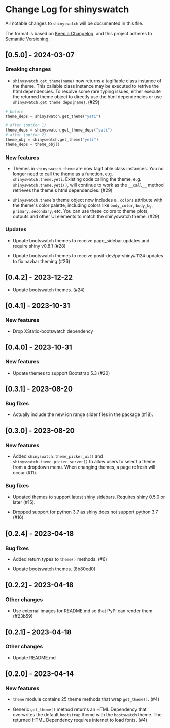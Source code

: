 # Change Log for shinyswatch

All notable changes to `shinyswatch` will be documented in this file.

The format is based on [Keep a Changelog](https://keepachangelog.com/en/1.0.0/),
and this project adheres to [Semantic Versioning](https://semver.org/spec/v2.0.0.html).

## [0.5.0] - 2024-03-07

### Breaking changes

* `shinyswatch.get_theme(name)` now returns a tagifiable class instance of the theme. This callable class instance may be executed to retrive the html dependencies. To resolve some rare typing issues, either execute the returned theme object to directly use the html dependencies or use `shinyswatch.get_theme_deps(name)`. (#29)

```python
# before
theme_deps = shinyswatch.get_theme("yeti")

# after (option 1)
theme_deps = shinyswatch.get_theme_deps("yeti")
# after (option 2)
theme_obj = shinyswatch.get_theme("yeti")
theme_deps = theme_obj()
```

### New features

* Themes in `shinyswatch.theme` are now tagifiable class instances. You no longer need to call the theme as a function, e.g. `shinyswatch.theme.yeti`. Existing code calling the theme, e.g. `shinyswatch.theme.yeti()`, will continue to work as the `__call__` method retrieves the theme's html dependencies. (#29)

* `shinyswatch.theme`'s theme object now includes a `.colors` attribute with the theme's color palette, including colors like `body_color`, `body_bg`, `primary`, `secondary`, etc.  You can use these colors to theme plots, outputs and other UI elements to match the shinyswatch theme. (#29)

### Updates

* Update bootswatch themes to receive page_sidebar updates and require shiny v0.8.1 (#28)

* Update bootswatch themes to receive posit-dev/py-shiny#1124 updates to fix navbar theming (#26)

## [0.4.2] - 2023-12-22

* Update bootswatch themes. (#24)

## [0.4.1] - 2023-10-31

### New features

* Drop XStatic-bootswatch dependency

## [0.4.0] - 2023-10-31

### New features

* Update themes to support Bootstrap 5.3 (#20)

## [0.3.1] - 2023-08-20

### Bug fixes

* Actually include the new ion range slider files in the package (#18).

## [0.3.0] - 2023-08-20

### New features

* Added `shinyswatch.theme_picker_ui()` and `shinyswatch.theme_picker_server()` to allow users to select a theme from a dropdown menu. When changing themes, a page refresh will occur (#11).

### Bug fixes

* Updated themes to support latest shiny sidebars. Requires shiny 0.5.0 or later (#15).

* Dropped support for python 3.7 as shiny does not support python 3.7 (#16).

## [0.2.4] - 2023-04-18

### Bug fixes

* Added return types to `theme()` methods.  (#6)

* Update bootswatch themes. (8b80ed0)

## [0.2.2] - 2023-04-18

### Other changes

* Use external images for README.md so that PyPI can render them. (ff23b59)

## [0.2.1] - 2023-04-18

### Other changes

* Update README.md

## [0.2.0] - 2023-04-14

### New features

* `theme` module contains 25 theme methods that wrap `get_theme()`. (#4)

* Generic `get_theme()` method returns an HTML Dependency that overwrites the default `bootstrap` theme with the `bootswatch` theme.  The returned HTML Dependency requires internet to load fonts.  (#4)
